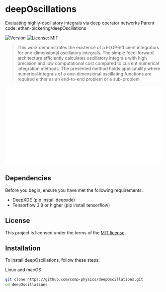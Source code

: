 # deepOscillations

Evaluating highly-oscillatory integrals via deep operator networks
Parent code: ethan-pickering/deepOscillations

![Version](https://img.shields.io/badge/version-1.0-blue)
[![License: MIT](https://img.shields.io/badge/License-MIT-yellow.svg)](#license)


> This work demonstrates the existence of a FLOP-efficient integrators for one-dimensional oscillatory integrals. The simple feed-forward architecture efficiently calculates oscillatory integrals with high precision and low computational cost compared to current numerical integration methods. The presented method holds applicability where numerical integrals of a one-dimensional oscillating functions are required either as an end-to-end problem or a sub-problem

![Project Image or GIF](https://github.com/comp-physics/deepOscillations/blob/master/doc/NN_integral.gif)

## Dependencies

Before you begin, ensure you have met the following requirements:

- DeepXDE (pip install deepxde)
- Tensorflow 3.8 or higher (pip install tensorflow)

## License

<Need to check> This project is licensed under the terms of the [MIT license](https://opensource.org/licenses/MIT). 


## Installation

To install deepOscillations, follow these steps:

Linux and macOS:
```bash
git clone https://github.com/comp-physics/deepOscillations.git
cd deepOscillations



